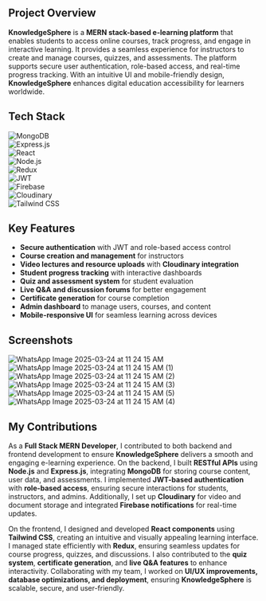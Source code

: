 ## Project Overview  
**KnowledgeSphere** is a **MERN stack-based e-learning platform** that enables students to access online courses, track progress, and engage in interactive learning. It provides a seamless experience for instructors to create and manage courses, quizzes, and assessments. The platform supports secure user authentication, role-based access, and real-time progress tracking. With an intuitive UI and mobile-friendly design, **KnowledgeSphere** enhances digital education accessibility for learners worldwide.  

## Tech Stack  
![MongoDB](https://img.shields.io/badge/MongoDB-47A248?style=for-the-badge&logo=mongodb&logoColor=white)  
![Express.js](https://img.shields.io/badge/Express.js-000000?style=for-the-badge&logo=express&logoColor=white)  
![React](https://img.shields.io/badge/React-61DAFB?style=for-the-badge&logo=react&logoColor=white)  
![Node.js](https://img.shields.io/badge/Node.js-339933?style=for-the-badge&logo=node.js&logoColor=white)  
![Redux](https://img.shields.io/badge/Redux-764ABC?style=for-the-badge&logo=redux&logoColor=white)  
![JWT](https://img.shields.io/badge/JWT-black?style=for-the-badge&logo=JSON%20web%20tokens)  
![Firebase](https://img.shields.io/badge/Firebase-FFCA28?style=for-the-badge&logo=firebase&logoColor=black)  
![Cloudinary](https://img.shields.io/badge/Cloudinary-3448C5?style=for-the-badge&logo=cloudinary&logoColor=white)  
![Tailwind CSS](https://img.shields.io/badge/Tailwind_CSS-38B2AC?style=for-the-badge&logo=tailwind-css&logoColor=white)  

## Key Features  
- **Secure authentication** with JWT and role-based access control  
- **Course creation and management** for instructors  
- **Video lectures and resource uploads** with **Cloudinary integration**  
- **Student progress tracking** with interactive dashboards  
- **Quiz and assessment system** for student evaluation  
- **Live Q&A and discussion forums** for better engagement  
- **Certificate generation** for course completion  
- **Admin dashboard** to manage users, courses, and content  
- **Mobile-responsive UI** for seamless learning across devices

## Screenshots
![WhatsApp Image 2025-03-24 at 11 24 15 AM](https://github.com/user-attachments/assets/4f96c571-ab69-4d60-8814-9ce4ffc31abf)
![WhatsApp Image 2025-03-24 at 11 24 15 AM (1)](https://github.com/user-attachments/assets/1283d316-aaaf-4219-af57-2ac8e9446b04)
![WhatsApp Image 2025-03-24 at 11 24 15 AM (2)](https://github.com/user-attachments/assets/e6bbaeb3-718a-48e2-a53a-3afe618f23b9)
![WhatsApp Image 2025-03-24 at 11 24 15 AM (3)](https://github.com/user-attachments/assets/d39fc75f-e796-4b09-b619-d547e2043f48)
![WhatsApp Image 2025-03-24 at 11 24 15 AM (5)](https://github.com/user-attachments/assets/64732449-2848-4958-89a3-96943d9cbebb)
![WhatsApp Image 2025-03-24 at 11 24 15 AM (4)](https://github.com/user-attachments/assets/5f644d20-12fe-43ed-b970-f3baf9250f27)

## My Contributions  
As a **Full Stack MERN Developer**, I contributed to both backend and frontend development to ensure **KnowledgeSphere** delivers a smooth and engaging e-learning experience. On the backend, I built **RESTful APIs** using **Node.js** and **Express.js**, integrating **MongoDB** for storing course content, user data, and assessments. I implemented **JWT-based authentication** with **role-based access**, ensuring secure interactions for students, instructors, and admins. Additionally, I set up **Cloudinary** for video and document storage and integrated **Firebase notifications** for real-time updates.  

On the frontend, I designed and developed **React components** using **Tailwind CSS**, creating an intuitive and visually appealing learning interface. I managed state efficiently with **Redux**, ensuring seamless updates for course progress, quizzes, and discussions. I also contributed to the **quiz system**, **certificate generation**, and **live Q&A features** to enhance interactivity. Collaborating with my team, I worked on **UI/UX improvements, database optimizations, and deployment**, ensuring **KnowledgeSphere** is scalable, secure, and user-friendly.  
